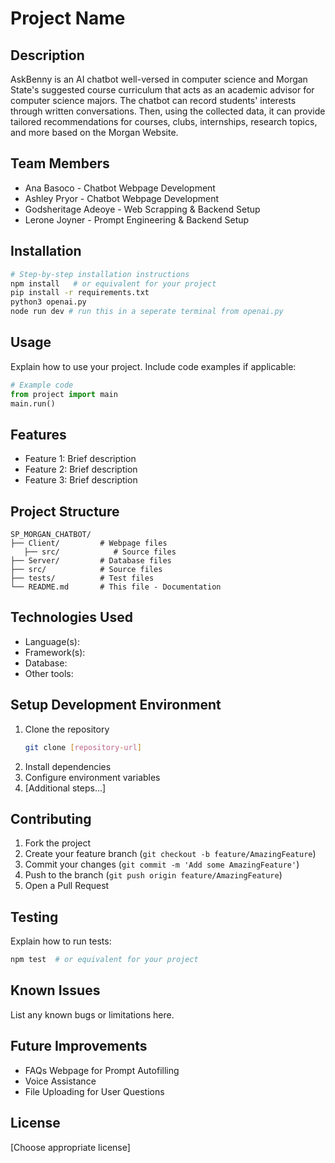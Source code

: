 # Project Name

## Description
AskBenny is an AI chatbot well-versed in computer science and Morgan State's suggested course curriculum that acts as an academic advisor for computer science majors. The chatbot can record students' interests through written conversations. Then, using the collected data, it can provide tailored recommendations for courses, clubs, internships, research topics, and more based on the Morgan Website.

## Team Members
- Ana Basoco - Chatbot Webpage Development
- Ashley Pryor - Chatbot Webpage Development
- Godsheritage Adeoye - Web Scrapping & Backend Setup
- Lerone Joyner - Prompt Engineering & Backend Setup

## Installation
```bash
# Step-by-step installation instructions
npm install   # or equivalent for your project
pip install -r requirements.txt
python3 openai.py
node run dev # run this in a seperate terminal from openai.py
```

## Usage
Explain how to use your project. Include code examples if applicable:
```python
# Example code
from project import main
main.run()
```

## Features
- Feature 1: Brief description
- Feature 2: Brief description
- Feature 3: Brief description

## Project Structure
```
SP_MORGAN_CHATBOT/
├── Client/         # Webpage files
   ├── src/            # Source files
├── Server/         # Database files
├── src/            # Source files
├── tests/          # Test files
└── README.md       # This file - Documentation
```

## Technologies Used
- Language(s):
- Framework(s):
- Database:
- Other tools:

## Setup Development Environment
1. Clone the repository
   ```bash
   git clone [repository-url]
   ```
2. Install dependencies
3. Configure environment variables
4. [Additional steps...]

## Contributing
1. Fork the project
2. Create your feature branch (`git checkout -b feature/AmazingFeature`)
3. Commit your changes (`git commit -m 'Add some AmazingFeature'`)
4. Push to the branch (`git push origin feature/AmazingFeature`)
5. Open a Pull Request

## Testing
Explain how to run tests:
```bash
npm test  # or equivalent for your project
```

## Known Issues
List any known bugs or limitations here.

## Future Improvements
- FAQs Webpage for Prompt Autofilling
- Voice Assistance
- File Uploading for User Questions

## License
[Choose appropriate license]
